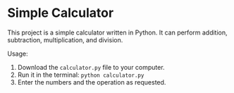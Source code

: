 # Simple Calculator

This project is a simple calculator written in Python.
It can perform addition, subtraction, multiplication, and division.

Usage:
1. Download the `calculator.py` file to your computer.
2. Run it in the terminal: `python calculator.py`
3. Enter the numbers and the operation as requested.
